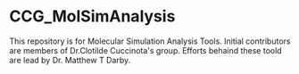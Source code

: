# CCG_MolSimAnalysis
This repository is for Molecular Simulation Analysis Tools. Initial contributors are members of Dr.Clotilde Cuccinota's group. Efforts behaind these toold are lead by Dr. Matthew T Darby.

